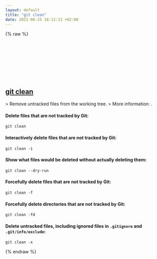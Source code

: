 ```yaml
---
layout: default
title: "git clean"
date: 2021-06-25 18:12:13 +02:00
---
```

{% raw %}
<h2 id="git-clean">
  <a href="/en/common/git-clean.html">git clean</a> <a href="#git-clean"><svg class="icon">
    <use href="/assets/images/unicode_sprite.svg#link" />
  </svg></a>
</h2>
> Remove untracked files from the working tree.
> More information: <https://git-scm.com/docs/git-clean>.

#### Delete files that are not tracked by Git:
```shell
git clean
```
#### Interactively delete files that are not tracked by Git:
```shell
git clean -i
```
#### Show what files would be deleted without actually deleting them:
```shell
git clean --dry-run
```
#### Forcefully delete files that are not tracked by Git:
```shell
git clean -f
```
#### Forcefully delete directories that are not tracked by Git:
```shell
git clean -fd
```
#### Delete untracked files, including ignored files in `.gitignore` and `.git/info/exclude`:
```shell
git clean -x
```
{% endraw %}